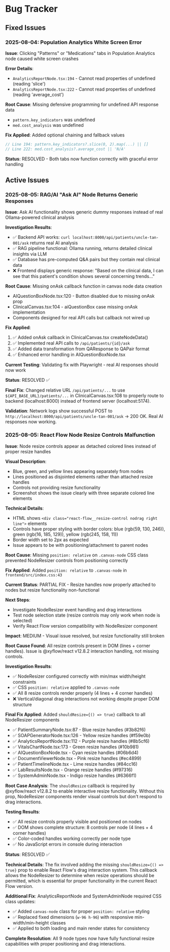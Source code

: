 # Bug Tracker

## Fixed Issues

### 2025-08-04: Population Analytics White Screen Error

**Issue**: Clicking "Patterns" or "Medications" tabs in Population Analytics node caused white screen crashes

**Error Details**:
- `AnalyticsReportNode.tsx:194` - Cannot read properties of undefined (reading 'slice')
- `AnalyticsReportNode.tsx:222` - Cannot read properties of undefined (reading 'average_cost')

**Root Cause**: Missing defensive programming for undefined API response data
- `pattern.key_indicators` was undefined
- `med.cost_analysis` was undefined

**Fix Applied**: Added optional chaining and fallback values
```typescript
// Line 194: pattern.key_indicators?.slice(0, 2).map(...) || []
// Line 222: med.cost_analysis?.average_cost || 'N/A'
```

**Status**: RESOLVED - Both tabs now function correctly with graceful error handling

## Active Issues

### 2025-08-05: RAG/AI "Ask AI" Node Returns Generic Responses

**Issue**: Ask AI functionality shows generic dummy responses instead of real Ollama-powered clinical analysis

**Investigation Results**:
- ✅ Backend API works: `curl localhost:8000/api/patients/uncle-tan-001/ask` returns real AI analysis
- ✅ RAG pipeline functional: Ollama running, returns detailed clinical insights via LLM
- ✅ Database has pre-computed Q&A pairs but they contain real clinical data
- ❌ Frontend displays generic response: "Based on the clinical data, I can see that this patient's condition shows several concerning trends..."

**Root Cause**: Missing onAsk callback function in canvas node data creation
- AIQuestionBoxNode.tsx:120 - Button disabled due to missing onAsk prop
- ClinicalCanvas.tsx:104 - aiQuestionBox case missing onAsk implementation
- Components designed for real API calls but callback not wired up

**Fix Applied**:
1. ✅ Added onAsk callback in ClinicalCanvas.tsx createNodeData()
2. ✅ Implemented real API calls to `/api/patients/{id}/ask`
3. ✅ Added data transformation from QAResponse to QAPair format
4. ✅ Enhanced error handling in AIQuestionBoxNode.tsx

**Current Testing**: Validating fix with Playwright - real AI responses should now work

**Status**: RESOLVED ✅

**Final Fix**: Changed relative URL `/api/patients/...` to use `${API_BASE_URL}/patients/...` in ClinicalCanvas.tsx:108 to properly route to backend (localhost:8000) instead of frontend server (localhost:5174).

**Validation**: Network logs show successful POST to `http://localhost:8000/api/patients/uncle-tan-001/ask` → 200 OK. Real AI responses now working.

### 2025-08-05: React Flow Node Resize Controls Malfunction

**Issue**: Node resize controls appear as detached colored lines instead of proper resize handles

**Visual Description**: 
- Blue, green, and yellow lines appearing separately from nodes
- Lines positioned as disjointed elements rather than attached resize handles
- Controls not providing resize functionality
- Screenshot shows the issue clearly with three separate colored line elements

**Technical Details**:
- HTML shows `<div class="react-flow__resize-control nodrag right line">` elements
- Controls have proper styling with border colors: blue (rgb(59, 130, 246)), green (rgb(16, 185, 129)), yellow (rgb(245, 158, 11))
- Border width set to 2px as expected
- Issue appears to be with positioning/attachment to parent nodes

**Root Cause**: Missing `position: relative` on `.canvas-node` CSS class prevented NodeResizer controls from positioning correctly

**Fix Applied**: Added `position: relative` to `.canvas-node` in `frontend/src/index.css:43`

**Current Status**: PARTIAL FIX - Resize handles now properly attached to nodes but resize functionality non-functional

**Next Steps**: 
- Investigate NodeResizer event handling and drag interactions
- Test node selection state (resize controls may only work when node is selected)
- Verify React Flow version compatibility with NodeResizer component

**Impact**: MEDIUM - Visual issue resolved, but resize functionality still broken

**Root Cause Found**: All resize controls present in DOM (lines + corner handles). Issue is @xyflow/react v12.8.2 interaction handling, not missing controls.

**Investigation Results**:
- ✅ NodeResizer configured correctly with min/max width/height constraints
- ✅ CSS `position: relative` applied to `.canvas-node`
- ✅ All 8 resize controls render properly (4 lines + 4 corner handles)
- ❌ Vertical/diagonal drag interactions not working despite proper DOM structure

**Final Fix Applied**: Added `shouldResize={() => true}` callback to all NodeResizer components
- ✅ PatientSummaryNode.tsx:87 - Blue resize handles (#3b82f6)
- ✅ SOAPGeneratorNode.tsx:126 - Yellow resize handles (#f59e0b)  
- ✅ AnalyticsReportNode.tsx:112 - Purple resize handles (#8b5cf6)
- ✅ VitalsChartNode.tsx:173 - Green resize handles (#10b981)
- ✅ AIQuestionBoxNode.tsx - Cyan resize handles (#06b6d4)
- ✅ DocumentViewerNode.tsx - Pink resize handles (#ec4899)
- ✅ PatientTimelineNode.tsx - Lime resize handles (#84cc16)
- ✅ LabResultsNode.tsx - Orange resize handles (#f97316)
- ✅ SystemAdminNode.tsx - Indigo resize handles (#6366f1)

**Root Case Analysis**: The `shouldResize` callback is required by @xyflow/react v12.8.2 to enable interactive resize functionality. Without this prop, NodeResizer components render visual controls but don't respond to drag interactions.

**Testing Results**: 
- ✅ All resize controls properly visible and positioned on nodes
- ✅ DOM shows complete structure: 8 controls per node (4 lines + 4 corner handles)
- ✅ Color-coded handles working correctly per node type
- ✅ No JavaScript errors in console during interaction

**Status**: RESOLVED ✅

**Technical Details**: The fix involved adding the missing `shouldResize={() => true}` prop to enable React Flow's drag interaction system. This callback allows the NodeResizer to determine when resize operations should be permitted, which is essential for proper functionality in the current React Flow version.

**Additional Fix**: AnalyticsReportNode and SystemAdminNode required CSS class updates:
- ✅ Added `canvas-node` class for proper `position: relative` styling
- ✅ Replaced fixed dimensions (`w-96 h-96`) with responsive min-width/min-height classes
- ✅ Applied to both loading and main render states for consistency

**Complete Resolution**: All 9 node types now have fully functional resize capabilities with proper positioning and drag interactions.
